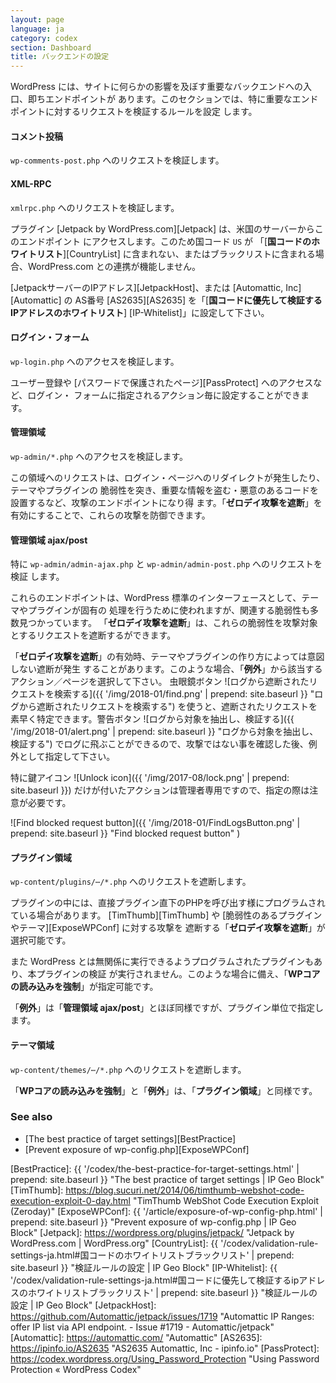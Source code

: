 ```yaml
---
layout: page
language: ja
category: codex
section: Dashboard
title: バックエンドの設定
---
```


WordPress には、サイトに何らかの影響を及ぼす重要なバックエンドへの入口、即ちエンドポイントが
あります。このセクションでは、特に重要なエンドポイントに対するリクエストを検証するルールを設定
します。

<!--more-->

#### コメント投稿 ####

`wp-comments-post.php` へのリクエストを検証します。

#### XML-RPC ####

`xmlrpc.php` へのリクエストを検証します。

プラグイン [Jetpack by WordPress.com][Jetpack] は、米国のサーバーからこのエンドポイント
にアクセスします。このため国コード `US` が 「[**国コードのホワイトリスト**][CountryList] 
に含まれない、またはブラックリストに含まれる場合、WordPress.com との連携が機能しません。

[JetpackサーバーのIPアドレス][JetpackHost]、または [Automattic, Inc][Automattic] の 
AS番号 [AS2635][AS2635] を「[**国コードに優先して検証するIPアドレスのホワイトリスト**]
[IP-Whitelist]」に設定して下さい。

#### ログイン・フォーム ####

`wp-login.php` へのアクセスを検証します。

ユーザー登録や [パスワードで保護されたページ][PassProtect] へのアクセスなど、ログイン・
フォームに指定されるアクション毎に設定することができます。

#### 管理領域 ####

`wp-admin/*.php` へのアクセスを検証します。

この領域へのリクエストは、ログイン・ページへのリダイレクトが発生したり、テーマやプラグインの
脆弱性を突き、重要な情報を盗む・悪意のあるコードを設置するなど、攻撃のエンドポイントになり得
ます。「**ゼロデイ攻撃を遮断**」を有効にすることで、これらの攻撃を防御できます。

#### 管理領域 ajax/post ####

特に `wp-admin/admin-ajax.php` と `wp-admin/admin-post.php` へのリクエストを検証
します。

これらのエンドポイントは、WordPress 標準のインターフェースとして、テーマやプラグインが固有の
処理を行うために使われますが、関連する脆弱性も多数見つかっています。
「**ゼロデイ攻撃を遮断**」は、これらの脆弱性を攻撃対象とするリクエストを遮断するができます。

「**ゼロデイ攻撃を遮断**」の有効時、テーマやプラグインの作り方によっては意図しない遮断が発生
することがあります。このような場合、「**例外**」から該当するアクション／ページを選択して下さい。
虫眼鏡ボタン <span class="emoji">
![ログから遮断されたリクエストを検索する]({{ '/img/2018-01/find.png' | prepend: site.baseurl }}
 "ログから遮断されたリクエストを検索する")
</span> を使うと、遮断されたリクエストを素早く特定できます。警告ボタン 
<span class="emoji">
![ログから対象を抽出し、検証する]({{ '/img/2018-01/alert.png' | prepend: site.baseurl }}
 "ログから対象を抽出し、検証する")
</span> でログに飛ぶことができるので、攻撃ではない事を確認した後、例外として指定して下さい。

特に鍵アイコン <span class="emoji">
![Unlock icon]({{ '/img/2017-08/lock.png' | prepend: site.baseurl }})
</span> だけが付いたアクションは管理者専用ですので、指定の際は注意が必要です。

![Find blocked request button]({{ '/img/2018-01/FindLogsButton.png' | prepend: site.baseurl }}
 "Find blocked request button"
)

#### プラグイン領域 ####

`wp-content/plugins/⋯/*.php` へのリクエストを遮断します。

プラグインの中には、直接プラグイン直下のPHPを呼び出す様にプログラムされている場合があります。
[TimThumb][TimThumb] や [脆弱性のあるプラグインやテーマ][ExposeWPConf] に対する攻撃を
遮断する「**ゼロデイ攻撃を遮断**」が選択可能です。

また WordPress とは無関係に実行できるようプログラムされたプラグインもあり、本プラグインの検証
が実行されません。このような場合に備え、「**WPコアの読み込みを強制**」が指定可能です。

「**例外**」は「**管理領域 ajax/post**」とほぼ同様ですが、プラグイン単位で指定します。

#### テーマ領域 ####

`wp-content/themes/⋯/*.php` へのリクエストを遮断します。

「**WPコアの読み込みを強制**」と「**例外**」は、「**プラグイン領域**」と同様です。

### See also ###

- [The best practice of target settings][BestPractice]
- [Prevent exposure of wp-config.php][ExposeWPConf]

[IP-Geo-Block]: https://wordpress.org/plugins/ip-geo-block/ "WordPress › IP Geo Block « WordPress Plugins"
[BestPractice]: {{ '/codex/the-best-practice-for-target-settings.html' | prepend: site.baseurl }} "The best practice of target settings | IP Geo Block"
[TimThumb]:     https://blog.sucuri.net/2014/06/timthumb-webshot-code-execution-exploit-0-day.html "TimThumb WebShot Code Execution Exploit (Zeroday)"
[ExposeWPConf]: {{ '/article/exposure-of-wp-config-php.html'           | prepend: site.baseurl }} "Prevent exposure of wp-config.php | IP Geo Block"
[Jetpack]:      https://wordpress.org/plugins/jetpack/ "Jetpack by WordPress.com &#124; WordPress.org"
[CountryList]:  {{ '/codex/validation-rule-settings-ja.html#国コードのホワイトリストブラックリスト' | prepend: site.baseurl }} "検証ルールの設定 | IP Geo Block"
[IP-Whitelist]: {{ '/codex/validation-rule-settings-ja.html#国コードに優先して検証するipアドレスのホワイトリストブラックリスト' | prepend: site.baseurl }} "検証ルールの設定 | IP Geo Block"
[JetpackHost]:  https://github.com/Automattic/jetpack/issues/1719 "Automattic IP Ranges: offer IP list via API endpoint. - Issue #1719 - Automattic/jetpack"
[Automattic]:   https://automattic.com/ "Automattic"
[AS2635]:       https://ipinfo.io/AS2635 "AS2635 Automattic, Inc - ipinfo.io"
[PassProtect]:  https://codex.wordpress.org/Using_Password_Protection "Using Password Protection &laquo; WordPress Codex"
